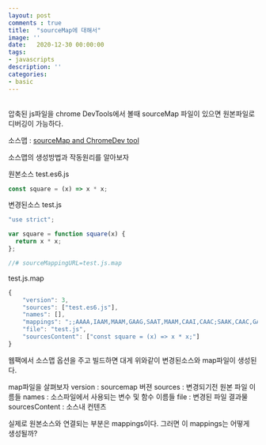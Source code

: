 ```yaml
---
layout: post
comments : true
title:  "sourceMap에 대해서"
image: ''
date:   2020-12-30 00:00:00
tags:
- javascripts
description: ''
categories:
- basic
---
```



<br>
압축된 js파일을 chrome DevTools에서 볼때 sourceMap 파일이 있으면 원본파일로 디버깅이 가능하다.<br>

소스맵 : [sourceMap and ChromeDev tool](https://developers.google.com/web/tools/chrome-devtools/javascript/source-maps?hl=ko)

소스맵의 생성방법과 작동원리를 알아보자<br>

원본소스 test.es6.js<br>
```js
const square = (x) => x * x;
```

변경된소스 test.js<br>
```js
"use strict";

var square = function square(x) {
  return x * x;
};

//# sourceMappingURL=test.js.map
```

test.js.map<br>
```js
{
    "version": 3,
    "sources": ["test.es6.js"],
    "names": [],
    "mappings": ";;AAAA,IAAM,MAAM,GAAG,SAAT,MAAM,CAAI,CAAC;SAAK,CAAC,GAAG,CAAC;CAAA,CAAC",
    "file": "test.js",
    "sourcesContent": ["const square = (x) => x * x;"]
}
```
웹팩에서 소스맵 옵션을 주고 빌드하면 대게 위와같이 변경된소스와 map파일이 생성된다.<br>

map파일을 살펴보자
version : sourcemap 버젼
sources : 변경되기전 원본 파일 이름들
names : 소스파일에서 사용되는 변수 및 함수 이름들
file : 변경된 파일 결과물
sourcesContent : 소스내 컨텐츠

실제로 원본소스와 연결되는 부분은 mappings이다. 그러면 이 mappings는 어떻게 생성될까?






